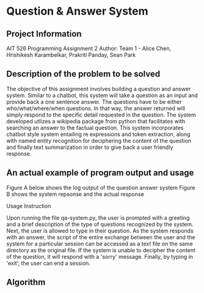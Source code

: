 # Question & Answer System

## Project Information

AIT 526
Programming Assignment 2
Author: Team 1 - Alice Chen, Hrishikesh Karambelkar, Prakriti Panday, Sean Park

## Description of the problem to be solved

The objective of this assignment involves building a question and answer system. Similar to a chatbot, this system will take a question as an input and provide back a one sentence answer. The questions have to be either who/what/where/when questions. In that way, the answer returned will simply respond to the specific detail requested in the question. The system developed utlizes a wikipedia package from python that facilitates with searching an answer to the factual question. This system incorporates chatbot style system entailing re expressions and token extraction, along with named entity recognition for deciphering the content of the question and finally text summarization in order to give back a user friendly response.

## An actual example of program output and usage

Figure A below shows the log output of the question answer system
Figure B shows the system repsonse and the actual response

Usage Instruction

Upon running the file qa-system.py, the user is prompted with a greeting and a brief description of the type of questions recognized by the system. Next, the user is allowed to type in their question. As the system responds with an answer, the script of the entire exchange between the user and the system for a particular session can be accessed as a text file on the same directory as the original file. If the system is unable to decipher the content of the question, it will respond with a 'sorry' message. Finally, by typing in 'exit', the user can end a session. 



## Algorithm 
